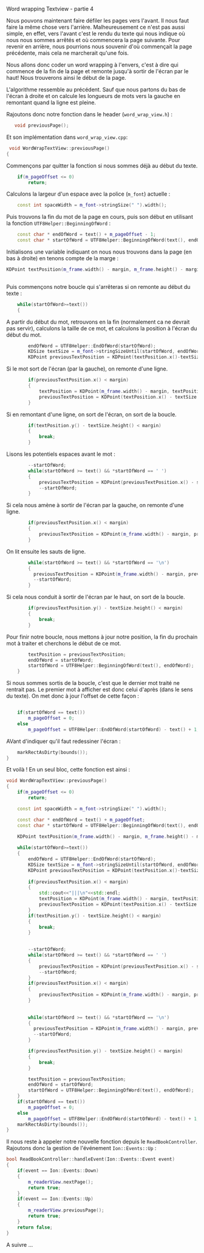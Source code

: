 Word wrapping Textview - partie 4

Nous pouvons maintenant faire défiler les pages vers l'avant. Il nous faut faire la même chose vers l'arrière. Malheureusement ce n'est pas aussi simple, en effet, vers l'avant c'est le rendu du texte qui nous indique où nous nous sommes arrêtés et où commencera la page suivante. Pour revenir en arrière, nous pourrions nous souvenir d'où commençait la page précédente, mais cela ne marcherait qu'une fois.

Nous allons donc coder un word wrapping à l'envers, c'est à dire qui commence de la fin de la page et remonte jusqu'à sortir de l'écran par le haut! Nous trouverons ainsi le début de la page.

L'algorithme ressemble au précédent. Sauf que nous partons du bas de l'écran à droite et on calcule les longueurs de mots vers la gauche en remontant quand la ligne est pleine.

Rajoutons donc notre fonction dans le header (`word_wrap_view.h`) :
```c++
   void previousPage();
```

Et son implémentation dans `word_wrap_view.cpp`:
```c++
 void WordWrapTextView::previousPage()
{
```
Commençons par quitter la fonction si nous sommes déjà au début du texte.
```c++
    if(m_pageOffset <= 0)
        return;
```
Calculons la largeur d'un espace avec la police (`m_font`) actuelle :
```c++
    const int spaceWidth = m_font->stringSize(" ").width();
```
Puis trouvons la fin du mot de la page en cours, puis son début en utilisant la fonction `UTF8Helper::BeginningOfWord` :
```c++
    const char * endOfWord = text() + m_pageOffset - 1;
    const char * startOfWord = UTF8Helper::BeginningOfWord(text(), endOfWord);
```
Initialisons une variable indiquant on nous nous trouvons dans la page (en bas à droite) en tenons compte de la marge :
```c++
KDPoint textPosition(m_frame.width() - margin, m_frame.height() - margin);
    
```
Puis commençons notre boucle qui s'arrêteras si on remonte au début du texte :
```c++
    while(startOfWord>=text())
    {
```
A partir du début du mot, retrouvons en la fin (normalement ca ne devrait pas servir), calculons la taille de ce mot, et calculons la position à l'écran du début du mot.
```c++
        endOfWord = UTF8Helper::EndOfWord(startOfWord);
        KDSize textSize = m_font->stringSizeUntil(startOfWord, endOfWord);
        KDPoint previousTextPosition = KDPoint(textPosition.x()-textSize.width(), textPosition.y());
```
Si le mot sort de l'écran (par la gauche), on remonte d'une ligne.
```c++
        if(previousTextPosition.x() < margin)
        {
            textPosition = KDPoint(m_frame.width() - margin, textPosition.y() - textSize.height());
            previousTextPosition = KDPoint(textPosition.x() - textSize.width(), textPosition.y());
        }
```
Si en remontant d'une ligne, on sort de l'écran, on sort de la boucle.
```c++
        if(textPosition.y() - textSize.height() < margin)
        {
            break;
        }
```
Lisons les potentiels espaces avant le mot :
```c++
        --startOfWord;
        while(startOfWord >= text() && *startOfWord == ' ')
        {
            previousTextPosition = KDPoint(previousTextPosition.x() - spaceWidth, previousTextPosition.y());
            --startOfWord;
        }
```
Si cela nous amène à sortir de l'écran par la gauche, on remonte d'une ligne.
```c++
        if(previousTextPosition.x() < margin)
        {
            previousTextPosition = KDPoint(m_frame.width() - margin, previousTextPosition.y() - textSize.height());
        }
```
On lit ensuite les sauts de ligne.
```c++
        while(startOfWord >= text() && *startOfWord == '\n')
        {
          previousTextPosition = KDPoint(m_frame.width() - margin, previousTextPosition.y() - textSize.height());
          --startOfWord;
        }
```
Si cela nous conduit à sortir de l'écran par le haut, on sort de la boucle.
```c++
        if(previousTextPosition.y() - textSize.height() < margin)
        {
            break;
        }
```
Pour finir notre boucle, nous mettons à jour notre position, la fin du prochain mot à traiter et cherchons le début de ce mot.
```c++
        textPosition = previousTextPosition;
        endOfWord = startOfWord;
        startOfWord = UTF8Helper::BeginningOfWord(text(), endOfWord);
    }
```
Si nous sommes sortis de la boucle, c'est que le dernier mot traité ne rentrait pas. Le premier mot à afficher est donc celui d'après (dans le sens du texte). On met donc à jour l'offset de cette façon :
```c++

    if(startOfWord == text())
        m_pageOffset = 0;
    else
        m_pageOffset = UTF8Helper::EndOfWord(startOfWord) - text() + 1;
```
AVant d'indiquer qu'il faut redessiner l'écran :
```c++
    markRectAsDirty(bounds());
}
```

Et voilà ! En un seul bloc, cette fonction est ainsi :
```c++
void WordWrapTextView::previousPage()
{
    if(m_pageOffset <= 0)
        return;

    const int spaceWidth = m_font->stringSize(" ").width();

    const char * endOfWord = text() + m_pageOffset;
    const char * startOfWord = UTF8Helper::BeginningOfWord(text(), endOfWord);
    
    KDPoint textPosition(m_frame.width() - margin, m_frame.height() - margin);

    while(startOfWord>=text())
    {
        endOfWord = UTF8Helper::EndOfWord(startOfWord);
        KDSize textSize = m_font->stringSizeUntil(startOfWord, endOfWord);
        KDPoint previousTextPosition = KDPoint(textPosition.x()-textSize.width(), textPosition.y());
        
        if(previousTextPosition.x() < margin)
        {
            std::cout<<"|||\n"<<std::endl;
            textPosition = KDPoint(m_frame.width() - margin, textPosition.y() - textSize.height());
            previousTextPosition = KDPoint(textPosition.x() - textSize.width(), textPosition.y());
        }
        if(textPosition.y() - textSize.height() < margin)
        {
            break;
        }

        
        --startOfWord;
        while(startOfWord >= text() && *startOfWord == ' ')
        {
            previousTextPosition = KDPoint(previousTextPosition.x() - spaceWidth, previousTextPosition.y());
            --startOfWord;
        }
        if(previousTextPosition.x() < margin)
        {
            previousTextPosition = KDPoint(m_frame.width() - margin, previousTextPosition.y() - textSize.height());
        }
        
    
        while(startOfWord >= text() && *startOfWord == '\n')
        {
          previousTextPosition = KDPoint(m_frame.width() - margin, previousTextPosition.y() - textSize.height());
          --startOfWord;
        }    

        if(previousTextPosition.y() - textSize.height() < margin)
        {
            break;
        }

        textPosition = previousTextPosition;
        endOfWord = startOfWord;
        startOfWord = UTF8Helper::BeginningOfWord(text(), endOfWord);
    }
    if(startOfWord == text())
        m_pageOffset = 0;
    else
        m_pageOffset = UTF8Helper::EndOfWord(startOfWord) - text() + 1;
    markRectAsDirty(bounds());
}
```

Il nous reste à appeler notre nouvelle fonction depuis le `ReadBookController`. Rajoutons donc la gestion de l'événement `Ion::Events::Up` :
```c++
bool ReadBookController::handleEvent(Ion::Events::Event event) 
{  
    if(event == Ion::Events::Down)
    {
        m_readerView.nextPage();
        return true;
    }
    if(event == Ion::Events::Up)
    {
        m_readerView.previousPage();
        return true;
    }
    return false;
}
```

A suivre ...



